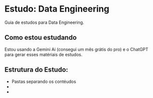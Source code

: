 # Estudo: Data Engineering

Guia de estudos para Data Engineering.

## Como estou estudando

Estou usando a Gemini Ai (consegui um mês grátis do pro) e o ChatGPT para gerar esses matériais de estudos. 

## Estrutura do Estudo:

- Pastas separando os contéudos
- 
- 
